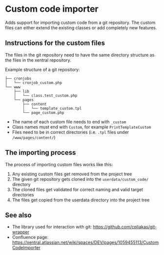 # Custom code importer

Adds support for importing custom code from a git repository. The custom
files can either extend the existing classes or add completely new features.

## Instructions for the custom files

The files in the git repository need to have the same directory structure
as the files in the xentral repository.

Example structure of a git repository:

```
├── cronjobs
│   └── cronjob_custom.php
└── www
    ├── lib
    │   └── class.test_custom.php
    └── pages
        ├── content
        │   └── template_custom.tpl
        └── page_custom.php
```

- The name of each custom file needs to end with `_custom`
- Class names must end with `Custom`, for example `PrintTemplateCustom`
- Files need to be in correct directories (i.e. `.tpl` files under `/www/pages/content/`)

## The importing process

The process of importing custom files works like this:

1. Any existing custom files get removed from the project tree
2. The given git repository gets cloned into the `userdata/custom_code/` directory
3. The cloned files get validated for correct naming and valid target directories
4. The files get copied from the userdata directory into the project tree

## See also

- The library used for interaction with git: https://github.com/cpliakas/git-wrapper
- Confluence page: https://xentral.atlassian.net/wiki/spaces/DEV/pages/1059455113/CustomCodeImporter
